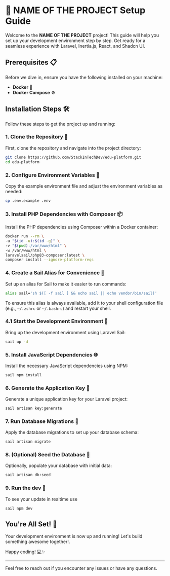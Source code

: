# 🚀 NAME OF THE PROJECT Setup Guide

Welcome to the **NAME OF THE PROJECT** project! This guide will help you set up your development environment step by step. Get ready for a seamless experience with Laravel, Inertia.js, React, and Shadcn UI.

## Prerequisites 📋

Before we dive in, ensure you have the following installed on your machine:

- **Docker** 🐳
- **Docker Compose** ⚙️

## Installation Steps 🛠️

Follow these steps to get the project up and running:

### 1. Clone the Repository 🧬

First, clone the repository and navigate into the project directory:

```bash
git clone https://github.com/StackInTechDev/edu-platform.git
cd edu-platform
```

### 2. Configure Environment Variables 🔧

Copy the example environment file and adjust the environment variables as needed:

```bash
cp .env.example .env
```

### 3. Install PHP Dependencies with Composer 📦

Install the PHP dependencies using Composer within a Docker container:

```bash
docker run --rm \
-u "$(id -u):$(id -g)" \
-v "$(pwd):/var/www/html" \
-w /var/www/html \
laravelsail/php83-composer:latest \
composer install --ignore-platform-reqs
```

### 4. Create a Sail Alias for Convenience 🚤

Set up an alias for Sail to make it easier to run commands:

```bash
alias sail='sh $([ -f sail ] && echo sail || echo vendor/bin/sail)'
```

To ensure this alias is always available, add it to your shell configuration file (e.g., `~/.zshrc` or `~/.bashrc`) and restart your shell.

### 4.1 Start the Development Environment 🚀

Bring up the development environment using Laravel Sail:

```bash
sail up -d
```
### 5. Install JavaScript Dependencies 🌐

Install the necessary JavaScript dependencies using NPM:

```bash
sail npm install
```

### 6. Generate the Application Key 🔑

Generate a unique application key for your Laravel project:

```bash
sail artisan key:generate
```

### 7. Run Database Migrations 📂

Apply the database migrations to set up your database schema:

```bash
sail artisan migrate
```

### 8. (Optional) Seed the Database 🌱

Optionally, populate your database with initial data:

```bash
sail artisan db:seed
```

### 9. Run the dev 🌱

To see your update in realtime use

```bash
sail npm dev
```

## You're All Set! 🎉

Your development environment is now up and running! Let's build something awesome together!.

Happy coding! 💻✨

---

Feel free to reach out if you encounter any issues or have any questions.
